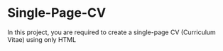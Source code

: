 # Single-Page-CV
In this project, you are required to create a single-page CV (Curriculum Vitae) using only HTML
